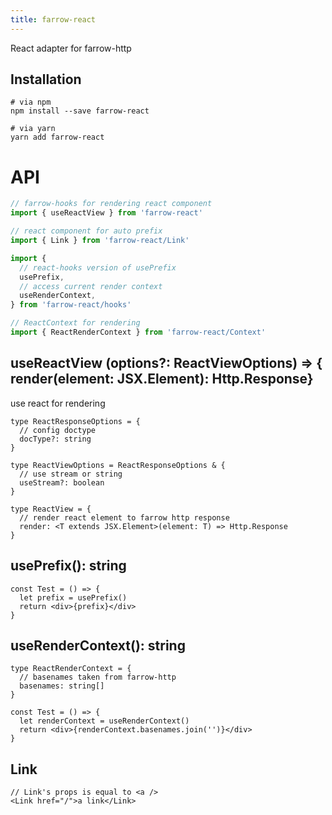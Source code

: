 ```yaml
---
title: farrow-react
---
```


React adapter for farrow-http

## Installation

```shell
# via npm
npm install --save farrow-react

# via yarn
yarn add farrow-react
```

# API

```typescript
// farrow-hooks for rendering react component
import { useReactView } from 'farrow-react'

// react component for auto prefix
import { Link } from 'farrow-react/Link'

import {
  // react-hooks version of usePrefix
  usePrefix,
  // access current render context
  useRenderContext,
} from 'farrow-react/hooks'

// ReactContext for rendering
import { ReactRenderContext } from 'farrow-react/Context'
```

## useReactView (options?: ReactViewOptions) => { render(element: JSX.Element): Http.Response}

use react for rendering

```tsx
type ReactResponseOptions = {
  // config doctype
  docType?: string
}

type ReactViewOptions = ReactResponseOptions & {
  // use stream or string
  useStream?: boolean
}

type ReactView = {
  // render react element to farrow http response
  render: <T extends JSX.Element>(element: T) => Http.Response
}
```

## usePrefix(): string

```tsx
const Test = () => {
  let prefix = usePrefix()
  return <div>{prefix}</div>
}
```

## useRenderContext(): string

```tsx
type ReactRenderContext = {
  // basenames taken from farrow-http
  basenames: string[]
}

const Test = () => {
  let renderContext = useRenderContext()
  return <div>{renderContext.basenames.join('')}</div>
}
```

## Link

```tsx
// Link's props is equal to <a />
<Link href="/">a link</Link>
```
